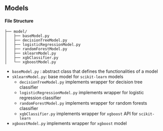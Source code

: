 ## Models

#### File Structure
```
├── model/
│   ├── baseModel.py
│   ├── decisionTreeModel.py
│   ├── logisticRegressionModel.py
│   ├── randomForestModel.py
│   ├── sklearnModel.py
│   ├── xgbClassifier.py
│   └── xgboostModel.py
```

- `baseModel.py` : abstract class that defines the functionalities of a model 
- `sklearnModel.py`: base model for `scikit-learn` models
    - `decisionTreeModel.py` implements wrapper for decision tree classifier
    - `logisticRegressionModel.py` implements wrapper for logistic regression classifier
    - `randomForestModel.py` implements wrapper for random forests classifier
    - `xgbClassifier.py` implements wrapper for `xgboost` API for `scikit-learn`
- `xgboostModel.py` implements wrapper for `xgboost` model